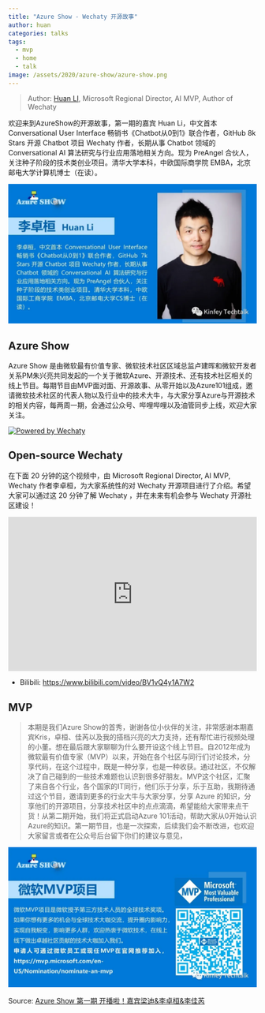 ```yaml
---
title: "Azure Show - Wechaty 开源故事"
author: huan
categories: talks
tags:
  - mvp
  - home
  - talk
image: /assets/2020/azure-show/azure-show.png
---
```


> Author: [Huan LI](https://github.com/huan), Microsoft Regional Director, AI MVP, Author of Wechaty

欢迎来到AzureShow的开源故事，第一期的嘉宾 Huan Li，中文首本 Conversational User Interface 畅销书《Chatbot从0到1》联合作者，GitHub 8k Stars 开源 Chatbot 项目 Wechaty 作者，长期从事 Chatbot 领域的 Conversational AI 算法研究与行业应用落地相关方向。现为 PreAngel 合伙人，关注种子阶段的技术类创业项目。清华大学本科，中欧国际商学院 EMBA，北京邮电大学计算机博士（在读）。

<!--more-->

![huan](/assets/2020/azure-show/azure-show-huan.png)

## Azure Show

Azure Show 是由微软最有价值专家、微软技术社区区域总监卢建晖和微软开发者关系PM朱兴亮共同发起的一个关于微软Azure、开源技术、还有技术社区相关的线上节目。每期节目由MVP面对面、开源故事、从零开始以及Azure101组成，邀请微软技术社区的代表人物以及行业中的技术大牛，与大家分享Azure与开源技术的相关内容，每两周一期，会通过公众号、哔哩哔哩以及油管同步上线，欢迎大家关注。

[![Powered by Wechaty](https://img.shields.io/badge/Powered%20By-Wechaty-brightgreen.svg)](https://github.com/Wechaty/wechaty)

## Open-source Wechaty

在下面 20 分钟的这个视频中，由 Microsoft Regional Director, AI MVP, Wechaty 作者李卓桓，为大家系统性的对 Wechaty 开源项目进行了介绍。希望大家可以通过这 20 分钟了解 Wechaty ，并在未来有机会参与 Wechaty 开源社区建设！

<div class="video-container" style="
    position: relative;
    padding-bottom:56.25%;
    padding-top:30px;
    height:0;
    overflow:hidden;
">
<iframe
  src="https://www.youtube.com/embed/YZ130iwcNSE"
  width="560"
  height="315"
  frameborder="0"
  allowfullscreen=""
  style="
    position: absolute;
    top:0;
    left:0;
    width:100%;
    height:100%;
"></iframe></div>

- Bilibili: <https://www.bilibili.com/video/BV1vQ4y1A7W2>

## MVP

> 本期是我们Azure Show的首秀，谢谢各位小伙伴的关注，非常感谢本期嘉宾Kris，卓桓、佳芮以及我的搭档兴亮的大力支持，还有帮忙进行视频处理的小董。想在最后跟大家聊聊为什么要开设这个线上节目。自2012年成为微软最有价值专家（MVP）以来，开始在各个社区与同行们讨论技术，分享代码，在这个过程中，既是一种分享，也是一种收获。通过社区，不仅解决了自己碰到的一些技术难题也认识到很多好朋友。MVP这个社区，汇聚了来自各个行业，各个国家的IT同行，他们乐于分享，乐于互助，我期待通过这个节目，邀请到更多的行业大牛与大家分享，分享 Azure 的知识，分享他们的开源项目，分享技术社区中的点点滴滴，希望能给大家带来点干货！从第二期开始，我们将正式启动Azure 101活动，帮助大家从0开始认识Azure的知识。第一期节目，也是一次探索，后续我们会不断改进，也欢迎大家留言或者在公众号后台留下你们的建议与意见，

![huan](/assets/2020/azure-show/azure-show-mvp.png)

Source: [Azure Show 第一期 开播啦！嘉宾梁迪&李卓桓&李佳芮](https://mp.weixin.qq.com/s/szB4YSEAJZxDLSNZr-_3Sw)
